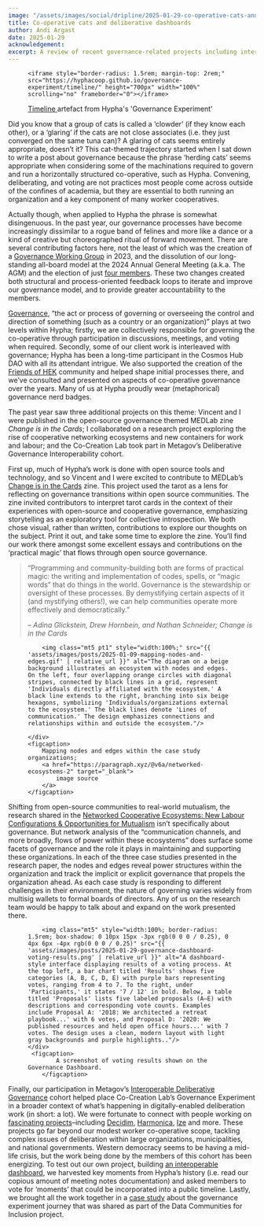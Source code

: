 ```yaml
---
image: "/assets/images/social/dripline/2025-01-29-co-operative-cats-and-deliberative-dashboards.webp"
title: Co-operative cats and deliberative dashboards 
author: Andi Argast
date: 2025-01-29
acknowledgement: 
excerpt: A review of recent governance-related projects including interoperable infrastructure and contributions to a new zine
---
```


<figure class="pb4">
    <div class='flex flex-column items-center justify-center' style="width: 100%;">

    <iframe style="border-radius: 1.5rem; margin-top: 2rem;" src="https://hyphacoop.github.io/governance-experiment/timeline/" height="700px" width="100%" scrolling="no" frameborder="0"></iframe>

 <figcaption>
            <a href="https://hyphacoop.github.io/governance-dashboard/timeline" target="_blank">
                Timeline
            </a> artefact from Hypha's 'Governance Experiment'
        </figcaption>
    </div>
</figure>

Did you know that a group of cats is called a ‘clowder’ (if they know each other), or a ‘glaring’ if the cats are not close associates (i.e. they just converged on the same tuna can)? A glaring of cats seems entirely appropriate, doesn’t it? This cat-themed trajectory started when I sat down to write a post about governance because the phrase ‘herding cats’ seems appropriate when considering some of the machinations required to govern and run a horizontally structured co-operative, such as Hypha. Convening, deliberating, and voting are not practices most people come across outside of the confines of academia, but they are essential to both running an organization and a key component of many worker cooperatives.

Actually though, when applied to Hypha the phrase is somewhat disingenuous. In the past year, our governance processes have become increasingly dissimilar to a rogue band of felines and more like a dance or a kind of creative but choreographed ritual of forward movement. There are several contributing factors here, not the least of which was the creation of a [Governance Working Group](https://handbook.hypha.coop/How-we-work/initiatives.html#governance) in 2023, and the dissolution of our long-standing all-board model at the 2024 Annual General Meeting (a.k.a. The AGM) and the election of just [four members](https://handbook.hypha.coop/Hypha-Worker-Co-operative/board-of-directors.html). These two changes created both structural and process-oriented feedback loops to iterate and improve our governance model, and to provide greater accountability to the members. 

[Governance](https://www.merriam-webster.com/dictionary/governance), “the act or process of governing or overseeing the control and direction of something (such as a country or an organization)” plays at two levels within Hypha; firstly, we are collectively responsible for governing the co-operative through participation in discussions, meetings, and voting when required. Secondly, some of our client work is interleaved with governance; Hypha has been a long-time participant in the Cosmos Hub DAO with all its attendant intrigue. We also supported the creation of the [Friends of HEK](https://hypha.coop/dripline/museum-membership-futures/) community and helped shape initial processes there, and we’ve consulted and presented on aspects of co-operative governance over the years. Many of us at Hypha proudly wear (metaphorical) governance nerd badges.

The past year saw three additional projects on this theme: Vincent and I were published in the open-source governance themed MEDLab zine *Change is in the Cards*; I collaborated on a research project exploring the rise of cooperative networking ecosystems and new containers for work and labour; and the Co-Creation Lab took part in Metagov’s Deliberative Governance Interoperability cohort. 

First up, much of Hypha’s work is done with open source tools and technology, and so Vincent and I were excited to contribute to MEDLab’s [Change is in the Cards](https://www.colorado.edu/lab/medlab/2024/11/08/change-cards-governance-transitions-open-source-communities) zine. This project used the tarot as a lens for reflecting on governance transitions within open source communities. The zine invited contributors to interpret tarot cards in the context of their experiences with open-source and cooperative governance, emphasizing storytelling as an exploratory tool for collective introspection. We both chose visual, rather than written, contributions to explore our thoughts on the subject. Print it out, and take some time to explore the zine. You’ll find our work there amongst some excellent essays and contributions on the ‘practical magic’ that flows through open source governance.


> “Programming and community-building both are forms of practical magic: the writing and implementation of codes, spells, or “magic words” that do things in the world. Governance is the stewardship or oversight of these processes. By demystifying certain aspects of it (and mystifying others!), we can help communities operate more effectively and democratically.” 
>
> <p class="tr"> – <i>Adina Glickstein, Drew Hornbein, and Nathan Schneider; Change is in the Cards</i></p>  


<figure class="pb4">
    <div class='flex items-center justify-center' style="width: 100%;">

        <img class="mt5 pt1" style="width:100%;" src="{{ 'assets/images/posts/2025-01-09-mapping-nodes-and-edges.gif' | relative_url }}" alt="The diagram on a beige background illustrates an ecosystem with nodes and edges. On the left, four overlapping orange circles with diagonal stripes, connected by black lines in a grid, represent 'Individuals directly affiliated with the ecosystem.' A black line extends to the right, branching into six beige hexagons, symbolizing 'Individuals/organizations external to the ecosystem.' The black lines denote 'Lines of communication.' The design emphasizes connections and relationships within and outside the ecosystem."/>

    </div>
    <figcaption>
        Mapping nodes and edges within the case study organizations; 
        <a href="https://paragraph.xyz/@v6a/networked-ecosystems-2" target="_blank">
            image source
        </a>
    </figcaption>
</figure>

Shifting from open-source communities to real-world mutualism, the research shared in the [Networked Cooperative Ecosystems: New Labour Configurations & Opportunities for Mutualism](https://paragraph.xyz/@v6a/networked-ecosystems-2) isn’t specifically about governance. But network analysis of the “communication channels, and more broadly, flows of power within these ecosystems” does surface some facets of governance and the role it plays in maintaining and supporting these organizations. In each of the three case studies presented in the research paper, the nodes and edges reveal power structures within the organization and track the implicit or explicit governance that propels the organization ahead. As each case study is responding to different challenges in their environment, the nature of governing varies widely from multisig wallets to formal boards of directors. Any of us on the research team would be happy to talk about and expand on the work presented there.



<figure class="pb4">
    <div class='flex items-center justify-center' style="width: 100%;">

        <img class="mt5" style="width:100%; border-radius: 1.5rem; box-shadow: 0 10px 15px -3px rgb(0 0 0 / 0.25), 0 4px 6px -4px rgb(0 0 0 / 0.25)" src="{{ 'assets/images/posts/2025-01-29-governance-dashboard-voting-results.png' | relative_url }}" alt="A dashboard-style interface displaying results of a voting process. At the top left, a bar chart titled 'Results' shows five categories (A, B, C, D, E) with purple bars representing votes, ranging from 4 to 7. To the right, under 'Participants,' it states '7 / 12' in bold. Below, a table titled 'Proposals' lists five labeled proposals (A–E) with descriptions and corresponding vote counts. Examples include Proposal A: '2018: We architected a retreat playbook...' with 6 votes, and Proposal D: '2020: We published resources and held open office hours...' with 7 votes. The design uses a clean, modern layout with light gray backgrounds and purple highlights.."/>
    </div>
     <figcaption>
            A screenshot of voting results shown on the Governance Dashboard.
        </figcaption>
</figure>

Finally, our participation in Metagov’s [Interoperable Deliberative Governance](https://metagov.org/projects/interop) cohort helped place Co-Creation Lab’s Governance Experiment in a broader context of what’s happening in digitally-enabled deliberation work (in short: a lot). We were fortunate to connect with people working on [fascinating projects](https://github.com/metagov/interop)–including [Decidim](https://decidim.org/), [Harmonica](https://www.harmonica.chat/), [Ize](https://ize.space/) and more. These projects go far beyond our modest worker co-operative scope, tackling complex issues of deliberation within large organizations, municipalities, and national governments. Western democracy seems to be having a mid-life crisis, but the work being done by the members of this cohort has been energizing. To test out our own project, building [an interoperable dashboard](https://github.com/hyphacoop/governance-experiment/blob/main/dashboard/README.md), we harvested key moments from Hypha’s history (i.e. read our copious amount of meeting notes documentation) and asked members to vote for ‘moments’ that could be incorporated into a public timeline. Lastly, we brought all the work together in a [case study](https://datacommunities.ca/toolkit/hypha-worker-cooperative-governance-experiments/) about the governance experiment journey that was shared as part of the Data Communities for Inclusion project.  

  
